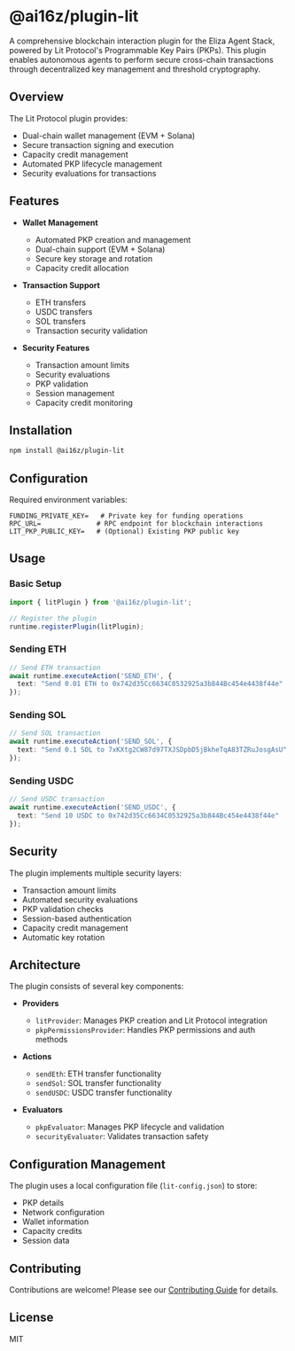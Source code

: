 # @ai16z/plugin-lit

A comprehensive blockchain interaction plugin for the Eliza Agent Stack, powered by Lit Protocol's Programmable Key Pairs (PKPs). This plugin enables autonomous agents to perform secure cross-chain transactions through decentralized key management and threshold cryptography.

## Overview

The Lit Protocol plugin provides:
- Dual-chain wallet management (EVM + Solana)
- Secure transaction signing and execution
- Capacity credit management
- Automated PKP lifecycle management
- Security evaluations for transactions

## Features

- **Wallet Management**
  - Automated PKP creation and management
  - Dual-chain support (EVM + Solana)
  - Secure key storage and rotation
  - Capacity credit allocation

- **Transaction Support**
  - ETH transfers
  - USDC transfers
  - SOL transfers
  - Transaction security validation

- **Security Features**
  - Transaction amount limits
  - Security evaluations
  - PKP validation
  - Session management
  - Capacity credit monitoring

## Installation 
```bash
npm install @ai16z/plugin-lit
```

## Configuration

Required environment variables:
```env
FUNDING_PRIVATE_KEY=   # Private key for funding operations
RPC_URL=              # RPC endpoint for blockchain interactions
LIT_PKP_PUBLIC_KEY=   # (Optional) Existing PKP public key
```

## Usage

### Basic Setup
```typescript
import { litPlugin } from '@ai16z/plugin-lit';

// Register the plugin
runtime.registerPlugin(litPlugin);
```

### Sending ETH
```typescript
// Send ETH transaction
await runtime.executeAction('SEND_ETH', {
  text: "Send 0.01 ETH to 0x742d35Cc6634C0532925a3b844Bc454e4438f44e"
});
```

### Sending SOL
```typescript
// Send SOL transaction
await runtime.executeAction('SEND_SOL', {
  text: "Send 0.1 SOL to 7xKXtg2CW87d97TXJSDpbD5jBkheTqA83TZRuJosgAsU"
});
```

### Sending USDC
```typescript
// Send USDC transaction
await runtime.executeAction('SEND_USDC', {
  text: "Send 10 USDC to 0x742d35Cc6634C0532925a3b844Bc454e4438f44e"
});
```

## Security

The plugin implements multiple security layers:
- Transaction amount limits
- Automated security evaluations
- PKP validation checks
- Session-based authentication
- Capacity credit management
- Automatic key rotation

## Architecture

The plugin consists of several key components:

- **Providers**
  - `litProvider`: Manages PKP creation and Lit Protocol integration
  - `pkpPermissionsProvider`: Handles PKP permissions and auth methods

- **Actions**
  - `sendEth`: ETH transfer functionality
  - `sendSol`: SOL transfer functionality
  - `sendUSDC`: USDC transfer functionality

- **Evaluators**
  - `pkpEvaluator`: Manages PKP lifecycle and validation
  - `securityEvaluator`: Validates transaction safety

## Configuration Management

The plugin uses a local configuration file (`lit-config.json`) to store:
- PKP details
- Network configuration
- Wallet information
- Capacity credits
- Session data

## Contributing

Contributions are welcome! Please see our [Contributing Guide](../CONTRIBUTING.md) for details.

## License

MIT
